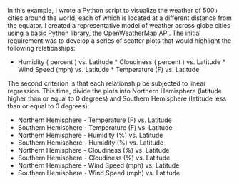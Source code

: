 In this example, I wrote a Python script to visualize the weather of 500+ cities around the world, each of which is located at a different distance from the equator. I created a representative model of weather across globe cities using a [basic Python library](https://pypi.python.org/pypi/citipy), the [OpenWeatherMap API](https://openweathermap.org/api).
The initial requirement was to develop a series of scatter plots that would highlight the following relationships:

* Humidity ( percent ) vs. Latitude * Cloudiness ( percent ) vs. Latitude * Wind Speed (mph) vs. Latitude * Temperature (F) vs. Latitude

The second criterion is that each relationship be subjected to linear regression. This time, divide the plots into Northern Hemisphere (latitude higher than or equal to 0 degrees) and Southern Hemisphere (latitude less than or equal to 0 degrees):


* Northern Hemisphere - Temperature (F) vs. Latitude
* Southern Hemisphere - Temperature (F) vs. Latitude
* Northern Hemisphere - Humidity (%) vs. Latitude
* Southern Hemisphere - Humidity (%) vs. Latitude
* Northern Hemisphere - Cloudiness (%) vs. Latitude
* Southern Hemisphere - Cloudiness (%) vs. Latitude
* Northern Hemisphere - Wind Speed (mph) vs. Latitude
* Southern Hemisphere - Wind Speed (mph) vs. Latitude
